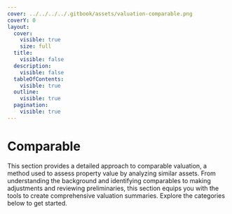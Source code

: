 ```yaml
---
cover: ../../../../.gitbook/assets/valuation-comparable.png
coverY: 0
layout:
  cover:
    visible: true
    size: full
  title:
    visible: false
  description:
    visible: false
  tableOfContents:
    visible: true
  outline:
    visible: true
  pagination:
    visible: true
---
```


# Comparable

This section provides a detailed approach to comparable valuation, a method used to assess property value by analyzing similar assets. From understanding the background and identifying comparables to making adjustments and reviewing preliminaries, this section equips you with the tools to create comprehensive valuation summaries. Explore the categories below to get started.
